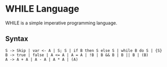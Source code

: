 # WHILE Language

WHILE is a simple imperative programming language.

## Syntax

```text
S -> Skip | var <- A | S; S | if B then S else S | while B do S | {S}
B -> true | false | A <= A | A = A | !B | B && B | B || B | (B)
A -> A + A | A - A | A * A | (A)
```
